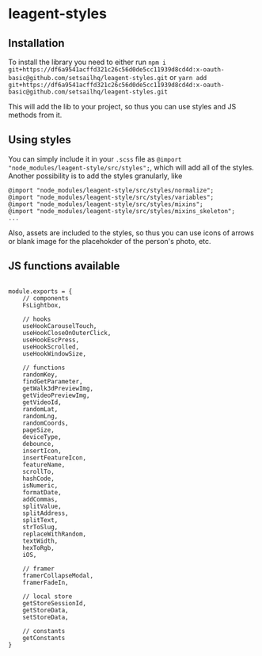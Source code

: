 # leagent-styles

## Installation
To install the library you need to either 
run `npm i git+https://df6a9541acffd321c26c56d0de5cc11939d8cd4d:x-oauth-basic@github.com/setsailhq/leagent-styles.git` 
or `yarn add git+https://df6a9541acffd321c26c56d0de5cc11939d8cd4d:x-oauth-basic@github.com/setsailhq/leagent-styles.git`

This will add the lib to your project, so thus you can use styles and JS methods from it.

## Using styles
You can simply include it in your `.scss` file as `@import "node_modules/leagent-style/src/styles";`, which will add all of the styles. 
Another possibility is to add the styles granularly, like
```
@import "node_modules/leagent-style/src/styles/normalize";
@import "node_modules/leagent-style/src/styles/variables";
@import "node_modules/leagent-style/src/styles/mixins";
@import "node_modules/leagent-style/src/styles/mixins_skeleton";
...
```
Also, assets are included to the styles, so thus you can use icons of arrows or blank image for the placehokder of the person's photo, etc.

## JS functions available
```

module.exports = {
	// components
	FsLightbox,

	// hooks
	useHookCarouselTouch,
	useHookCloseOnOuterClick,
	useHookEscPress,
	useHookScrolled,
	useHookWindowSize,

	// functions
	randomKey,
	findGetParameter,
	getWalk3dPreviewImg,
	getVideoPreviewImg,
	getVideoId,
	randomLat,
	randomLng,
	randomCoords,
	pageSize,
	deviceType,
	debounce,
	insertIcon,
	insertFeatureIcon,
	featureName,
	scrollTo,
	hashCode,
	isNumeric,
	formatDate,
	addCommas,
	splitValue,
	splitAddress,
	splitText,
	strToSlug,
	replaceWithRandom,
	textWidth,
	hexToRgb,
	iOS,

	// framer
	framerCollapseModal,
	framerFadeIn,

	// local store
	getStoreSessionId,
	getStoreData,
	setStoreData,

	// constants
	getConstants
}
```

